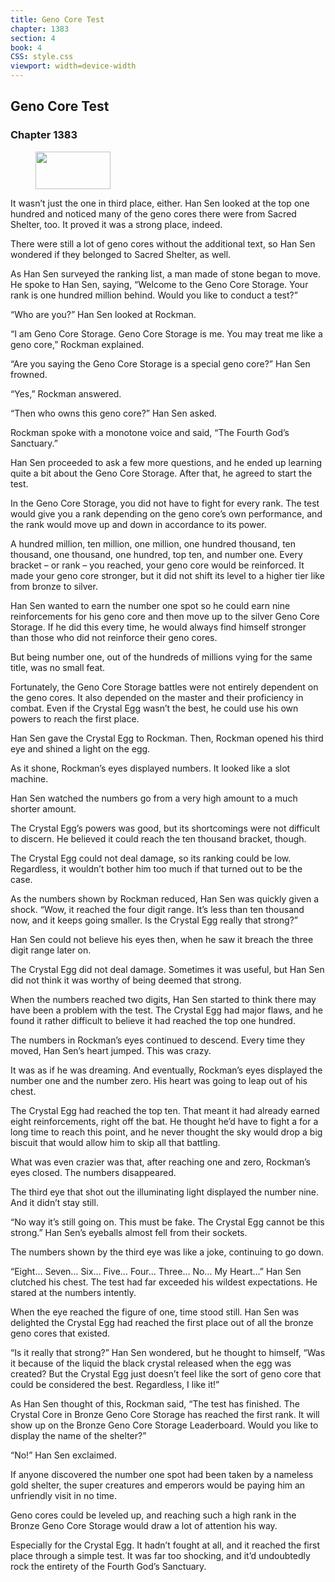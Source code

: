 ```yaml
---
title: Geno Core Test
chapter: 1383
section: 4
book: 4
CSS: style.css
viewport: width=device-width
---
```


## Geno Core Test

### Chapter 1383

<figure>
	<img src="../Images/gem.gif" alt="" id="gem" width="120" height="60" />
</figure>

It wasn’t just the one in third place, either. Han Sen looked at the top one hundred and noticed many of the geno cores there were from Sacred Shelter, too. It proved it was a strong place, indeed.

There were still a lot of geno cores without the additional text, so Han Sen wondered if they belonged to Sacred Shelter, as well.

As Han Sen surveyed the ranking list, a man made of stone began to move. He spoke to Han Sen, saying, “Welcome to the Geno Core Storage. Your rank is one hundred million behind. Would you like to conduct a test?”

“Who are you?” Han Sen looked at Rockman.

“I am Geno Core Storage. Geno Core Storage is me. You may treat me like a geno core,” Rockman explained.

“Are you saying the Geno Core Storage is a special geno core?” Han Sen frowned.

“Yes,” Rockman answered.

“Then who owns this geno core?” Han Sen asked.

Rockman spoke with a monotone voice and said, “The Fourth God’s Sanctuary.”

Han Sen proceeded to ask a few more questions, and he ended up learning quite a bit about the Geno Core Storage. After that, he agreed to start the test.

In the Geno Core Storage, you did not have to fight for every rank. The test would give you a rank depending on the geno core’s own performance, and the rank would move up and down in accordance to its power.

A hundred million, ten million, one million, one hundred thousand, ten thousand, one thousand, one hundred, top ten, and number one. Every bracket – or rank – you reached, your geno core would be reinforced. It made your geno core stronger, but it did not shift its level to a higher tier like from bronze to silver.

Han Sen wanted to earn the number one spot so he could earn nine reinforcements for his geno core and then move up to the silver Geno Core Storage. If he did this every time, he would always find himself stronger than those who did not reinforce their geno cores.

But being number one, out of the hundreds of millions vying for the same title, was no small feat.

Fortunately, the Geno Core Storage battles were not entirely dependent on the geno cores. It also depended on the master and their proficiency in combat. Even if the Crystal Egg wasn’t the best, he could use his own powers to reach the first place.

Han Sen gave the Crystal Egg to Rockman. Then, Rockman opened his third eye and shined a light on the egg.

As it shone, Rockman’s eyes displayed numbers. It looked like a slot machine.

Han Sen watched the numbers go from a very high amount to a much shorter amount.

The Crystal Egg’s powers was good, but its shortcomings were not difficult to discern. He believed it could reach the ten thousand bracket, though.

The Crystal Egg could not deal damage, so its ranking could be low. Regardless, it wouldn’t bother him too much if that turned out to be the case.

As the numbers shown by Rockman reduced, Han Sen was quickly given a shock. “Wow, it reached the four digit range. It’s less than ten thousand now, and it keeps going smaller. Is the Crystal Egg really that strong?”

Han Sen could not believe his eyes then, when he saw it breach the three digit range later on.

The Crystal Egg did not deal damage. Sometimes it was useful, but Han Sen did not think it was worthy of being deemed that strong.

When the numbers reached two digits, Han Sen started to think there may have been a problem with the test. The Crystal Egg had major flaws, and he found it rather difficult to believe it had reached the top one hundred.

The numbers in Rockman’s eyes continued to descend. Every time they moved, Han Sen’s heart jumped. This was crazy.

It was as if he was dreaming. And eventually, Rockman’s eyes displayed the number one and the number zero. His heart was going to leap out of his chest.

The Crystal Egg had reached the top ten. That meant it had already earned eight reinforcements, right off the bat. He thought he’d have to fight a for a long time to reach this point, and he never thought the sky would drop a big biscuit that would allow him to skip all that battling.

What was even crazier was that, after reaching one and zero, Rockman’s eyes closed. The numbers disappeared.

The third eye that shot out the illuminating light displayed the number nine. And it didn’t stay still.

“No way it’s still going on. This must be fake. The Crystal Egg cannot be this strong.” Han Sen’s eyeballs almost fell from their sockets.

The numbers shown by the third eye was like a joke, continuing to go down.

“Eight… Seven… Six… Five… Four… Three… No… My Heart…” Han Sen clutched his chest. The test had far exceeded his wildest expectations. He stared at the numbers intently.

When the eye reached the figure of one, time stood still. Han Sen was delighted the Crystal Egg had reached the first place out of all the bronze geno cores that existed.

“Is it really that strong?” Han Sen wondered, but he thought to himself, “Was it because of the liquid the black crystal released when the egg was created? But the Crystal Egg just doesn’t feel like the sort of geno core that could be considered the best. Regardless, I like it!”

As Han Sen thought of this, Rockman said, “The test has finished. The Crystal Core in Bronze Geno Core Storage has reached the first rank. It will show up on the Bronze Geno Core Storage Leaderboard. Would you like to display the name of the shelter?”

“No!” Han Sen exclaimed.

If anyone discovered the number one spot had been taken by a nameless gold shelter, the super creatures and emperors would be paying him an unfriendly visit in no time.

Geno cores could be leveled up, and reaching such a high rank in the Bronze Geno Core Storage would draw a lot of attention his way.

Especially for the Crystal Egg. It hadn’t fought at all, and it reached the first place through a simple test. It was far too shocking, and it’d undoubtedly rock the entirety of the Fourth God’s Sanctuary.